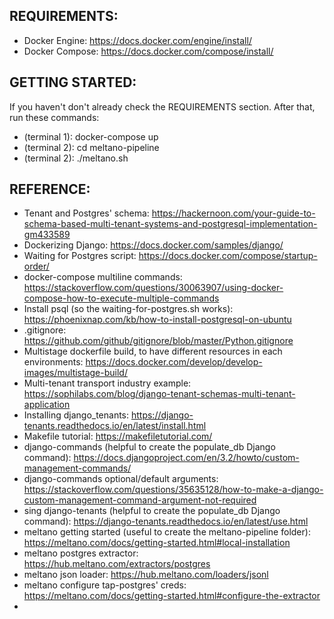 ## REQUIREMENTS:

- Docker Engine: https://docs.docker.com/engine/install/
- Docker Compose: https://docs.docker.com/compose/install/

## GETTING STARTED:

If you haven't don't already check the REQUIREMENTS section.
After that, run these commands:

- (terminal 1): docker-compose up
- (terminal 2): cd meltano-pipeline
- (terminal 2): ./meltano.sh

## REFERENCE:

- Tenant and Postgres' schema: https://hackernoon.com/your-guide-to-schema-based-multi-tenant-systems-and-postgresql-implementation-gm433589
- Dockerizing Django: https://docs.docker.com/samples/django/
- Waiting for Postgres script: https://docs.docker.com/compose/startup-order/
- docker-compose multiline commands: https://stackoverflow.com/questions/30063907/using-docker-compose-how-to-execute-multiple-commands
- Install psql (so the waiting-for-postgres.sh works): https://phoenixnap.com/kb/how-to-install-postgresql-on-ubuntu
- .gitignore: https://github.com/github/gitignore/blob/master/Python.gitignore
- Multistage dockerfile build, to have different resources in each environments: https://docs.docker.com/develop/develop-images/multistage-build/
- Multi-tenant transport industry example: https://sophilabs.com/blog/django-tenant-schemas-multi-tenant-application
- Installing django_tenants: https://django-tenants.readthedocs.io/en/latest/install.html
- Makefile tutorial: https://makefiletutorial.com/
- django-commands (helpful to create the populate_db Django command): https://docs.djangoproject.com/en/3.2/howto/custom-management-commands/
- django-commands optional/default arguments: https://stackoverflow.com/questions/35635128/how-to-make-a-django-custom-management-command-argument-not-required
- sing django-tenants (helpful to create the populate_db Django command): https://django-tenants.readthedocs.io/en/latest/use.html
- meltano getting started (useful to create the meltano-pipeline folder): https://meltano.com/docs/getting-started.html#local-installation
- meltano postgres extractor: https://hub.meltano.com/extractors/postgres
- meltano json loader: https://hub.meltano.com/loaders/jsonl
- meltano configure tap-postgres' creds: https://meltano.com/docs/getting-started.html#configure-the-extractor
-
